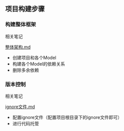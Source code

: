 ## 项目构建步骤

### 构建整体框架

相关笔记

[整体架构.md](架构/整体架构.md)

* 创建项目和各个Model
* 构建各个Model的依赖关系
* 删除多余依赖

### 版本控制

相关笔记

[ignore文件.md](版本控制/git/ignore文件.md)

* 配置ignore文件（配置项目根目录下的ignore文件即可）
* 进行代码托管



